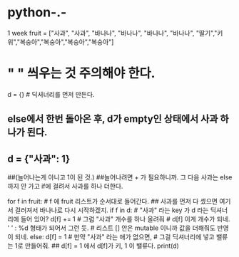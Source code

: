 # python-.-
1 week
fruit = ["사과", "사과", "바나나", "바나나", "바나나", "바나나", "딸기","키위","복숭아","복숭아","복숭아","복숭아"]
# " " 씌우는 것 주의해야 한다.

d = {}  # 딕셔너리를 먼저 만든다.

## else에서 한번 돌아온 후, d가 empty인 상태에서 사과 하나가 된다.
## d = {"사과": 1}
##(늘어나는게 아니고 1이 된 것.)
##늘어나려면 + 가 필요하니까. 그 다음 사과는 else까지 안 가고 if에 걸려서 사과를 하나 더한다.
    
for f in fruit:  # f 에 fruit 리스트가 순서대로 들어간다.
    ## 사과를 먼저 다 셌으면 여기서 걸러져서 바나나로 다시 시작하겠지.
    if f in d: # "사과" 라는 key 가 d 라는 딕셔너리에 들어 있어?
        d[f] += 1 # 그럼 "사과" 개수를 하나 올려줘
                  # d[f] 이게 개수가 되네.  ' ' : %d 형태가 되어서 그런 듯.
                  # 리스트 [] 안은 mutable 이니까 값을 더해줘도 반영이 되네.
    else:
        d[f] = 1 # 만약 "사과" 라는 애가 없으면,
        # 그걸 딕셔너리에 넣고 밸류는 1로 만들어줘.
        ## d[f] = 1  에서 d[f]가 키,  1 이 밸류다.
print(d)    
    
